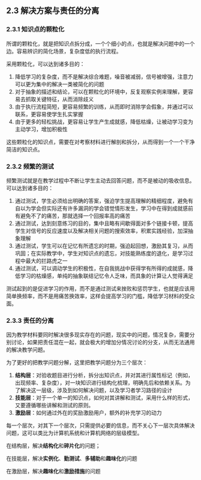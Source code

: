 ## 2.3 解决方案与责任的分离

### 2.3.1 知识点的颗粒化

所谓的颗粒化，就是把知识点拆分成，一个个细小的点，也就是解决问题中的一个边。容易辨识的简化场景，复杂度低的执行流程。

采用颗粒化，可以达到诸多目的：

1. 降低学习的复杂度，而不是解决综合难题，噪音被减弱，信号被增强，注意力可以更为集中的解决一类被简化的问题
1. 对于抽象的描述和结论，可以在颗粒化的环境中，反复观察实例来理解，更容易去抓取关键特征，从而消除歧义
1. 由于执行流程简短，更容易频繁的训练，从而即时消除学会假象，并通过可以联系，更容易使学生扎实掌握
1. 由于更多的轻松挑战，更容易让学生产生成就感，降低枯燥，让被动学习变为主动学习，增加积极性

这些颗粒化的知识点，需要在对考察材料进行解剖和拆分，从而得到一个一个干净简洁的知识点。

### 2.3.2 频繁的测试

频繁测试就是在教学过程中不断让学生主动去回答问题，而不是被动的吸收信息。可以达到诸多目的：

1. 通过测试，学生必须给出明确的答案，强迫学生提高理解的精细程度，避免有自以为学会但实际还有许多漏洞的学会错觉情形发生，学习中在得到成就感前有避免不了的痛苦，那就选择一个回报率高的痛苦
1. 通过测试，达到刻意练习的目的，集中且略有间歇得面对多个链接卡顿，提高学生对信号的反应速度以及解决相关问题的搜索效率，积累实践经验，加深抽象理解
1. 通过测试，学生可以在记忆有所遗忘的时期，强迫起回想，激励其复习，从而巩固；在实际教学中，学生对知识点的遗忘，对技能熟练度的退化，是学习过程中最大的拦路虎之一
1. 通过测试，可以调动学生的积极性，在自我挑战中获得学有所得的成就感，降低学习的枯燥感，单纯的抽象联结记忆令人乏味，而具象的计算让人觉得满足

测试起到的是促进学习的作用，而不是通过测试来挫败和惩罚学生，也就是应该用简单换频率，而不是用痛苦换效率，这样会提高学习的门槛，降低学习材料的受众面。

### 2.3.3 责任的分离

因为教学材料要同时解决很多现实存在的问题，现实中的问题，情况复杂，需要分别讨论，如果把责任混在一起，就会极大的增加分情况讨论的分支，从而无法通用的解决教学问题。

为了更好的把教学问题分解，这里把教学问题分为三个层次：

1. **结构层**：对验收题目进行分析，拆分出知识点，并对其进行属性标记（例如，出现频率、复杂度），对一块知识进行结构化梳理，明确先后和依赖关系。为了解决这一层级，涉及到如何解决问题，以及学习者学习路径的设计
1. **技能层**：对于一个单一的知识点，如何对其讲解和测试，采用什么样的形式，又要遵循哪些讲解和测试的原则。
1. **激励层**：如何通过外在的奖励激励用户，额外的补充学习的动力

每一个层次，对其下一个层次，只需提供必要的信息，而不关心下一层次具体解决问题，这可以类比为计算机系统和计算机网络的层级模型。

在结构层，解决**结构化**和**碎片化**的问题；

在技能层，解决**实例化**、**勤测试**、**多辅助**和**趣味化**的问题

在激励层，解决**趣味化**和**激励措施**的问题